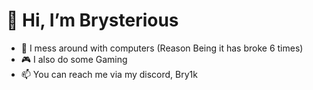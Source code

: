 # 👋 Hi, I’m Brysterious
- 👀 I mess around with computers (Reason Being it has broke 6 times)
- 🎮 I also do some Gaming 
- 📫 You can reach me via my discord, Bry1k

<!---
Brysterious/Brysterious is a ✨ special ✨ repository because its `README.md` (this file) appears on your GitHub profile.
You can click the Preview link to take a look at your changes.
--->
